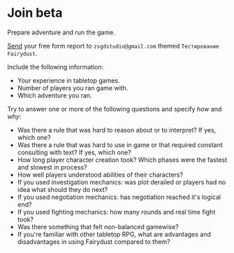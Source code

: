# Join beta

Prepare adventure and run the game.

[Send](mailto:zsgdstudio@gmail.com?subject=Fairydust%20beta%20test) your free form report to `zsgdstudio@gmail.com`
themed `Тестирование Fairydust`.

Include the following information:
- Your experience in tabletop games.
- Number of players you ran game with.
- Which adventure you ran.

Try to answer one or more of the following questions and specify _how_ and _why_:
- Was there a rule that was hard to reason about or to interpret? If yes, which one?
- Was there a rule that was hard to use in game or that required constant consulting with text? If yes, which one?
- How long player character creation took? Which phases were the fastest and slowest in process?
- How well players understood abilities of their characters?
- If you used investigation mechanics: was plot derailed or players had no idea what should they do next?
- If you used negotiation mechanics: has negotiation reached it's logical end?
- If you used fighting mechanics: how many rounds and real time fight took?
- Was there something that felt non-balanced gamewise?
- If you're familiar with other tabletop RPG, what are advantages and disadvantages in using Fairydust compared to them?